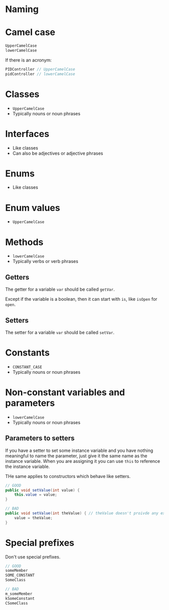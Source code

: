 # Naming

# Camel case

```java
UpperCamelCase
lowerCamelCase
```

If there is an acronym:

```java
PIDController // UpperCamelCase
pidController // lowerCamelCase
```

# Classes

- `UpperCamelCase`
- Typically nouns or noun phrases

# Interfaces

- Like classes
- Can also be adjectives or adjective phrases

# Enums

- Like classes

# Enum values

- `UpperCamelCase`

# Methods

- `lowerCamelCase`
- Typically verbs or verb phrases

## Getters

The getter for a variable `var` should be called `getVar`.

Except if the variable is a boolean, then it can start with `is`, like `isOpen` for `open`.

## Setters

The setter for a variable `var` should be called `setVar`.

# Constants

- `CONSTANT_CASE`
- Typically nouns or noun phrases

# Non-constant variables and parameters

- `lowerCamelCase`
- Typically nouns or noun phrases

## Parameters to setters

If you have a setter to set some instance variable and you have nothing meaningful to name the parameter, just give it the same name as the instance variable. When you are assigning it you can use `this` to reference the instance variable.

THe same applies to constructors which behave like setters.

```java
// GOOD
public void setValue(int value) {
    this.value = value;
}

// BAD
public void setValue(int theValue) { // theValue doesn't proivde any extra meaning
    value = theValue;
}
```

# Special prefixes

Don't use special prefixes.

```java
// GOOD
someMember
SOME_CONSTANT
SomeClass

// BAD
m_someMember
kSomeConstant
CSomeClass
```
